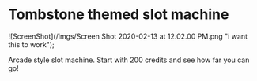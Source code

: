 # Tombstone themed slot machine
![ScreenShot](/imgs/Screen Shot 2020-02-13 at 12.02.00 PM.png "i want this to work");

Arcade style slot machine. 
Start with 200 credits and see how far you can go!
